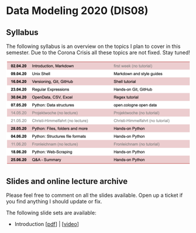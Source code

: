 # Data Modeling 2020 (DIS08) 

## Syllabus

The following syllabus is an overview on the topics I plan to cover in this semester. Due to the Corona Crisis all these topics are not fixed. Stay tuned!

![syllabus](syllabus.png)

## Slides and online lecture archive

Please feel free to comment on all the slides available. Open up a ticket if you find anything I should update or fix. 

The following slide sets are available:

* Introduction [[pdf](dis08-01-introduction.pdf)] | [[video](https://www.youtube.com/watch?v=9TrJUWB0jqk)]
